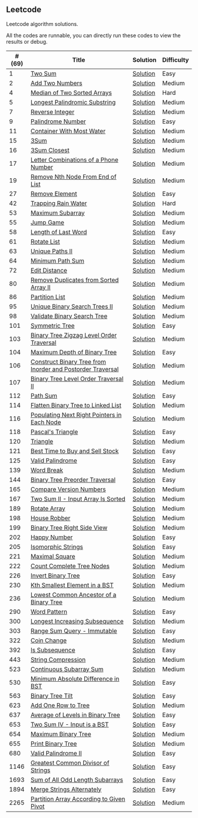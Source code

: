 
Leetcode
---

Leetcode algorithm solutions. 

All the codes are runnable, you can directly run these codes to view the results or debug. 

| #(69) | Title | Solution | Difficulty |
|---| ----- | -------- | ---------- |
|1|[Two Sum](https://leetcode.com/problems/two-sum/)|[Solution](./1.two-sum)|Easy| 
|2|[Add Two Numbers](https://leetcode.com/problems/add-two-numbers/)|[Solution](./2.add-two-numbers)|Medium| 
|4|[Median of Two Sorted Arrays](https://leetcode.com/problems/median-of-two-sorted-arrays/)|[Solution](./4.median-of-two-sorted-arrays)|Hard| 
|5|[Longest Palindromic Substring](https://leetcode.com/problems/longest-palindromic-substring/)|[Solution](./5.longest-palindromic-substring)|Medium| 
|7|[Reverse Integer](https://leetcode.com/problems/reverse-integer/)|[Solution](./7.reverse-integer)|Medium| 
|9|[Palindrome Number](https://leetcode.com/problems/palindrome-number/)|[Solution](./9.palindrome-number)|Easy| 
|11|[Container With Most Water](https://leetcode.com/problems/container-with-most-water/)|[Solution](./11.container-with-most-water)|Medium| 
|15|[3Sum](https://leetcode.com/problems/3sum/)|[Solution](./15.3sum)|Medium| 
|16|[3Sum Closest](https://leetcode.com/problems/3sum-closest/)|[Solution](./16.3sum-closest)|Medium| 
|17|[Letter Combinations of a Phone Number](https://leetcode.com/problems/letter-combinations-of-a-phone-number/)|[Solution](./17.letter-combinations-of-a-phone-number)|Medium| 
|19|[Remove Nth Node From End of List](https://leetcode.com/problems/remove-nth-node-from-end-of-list/)|[Solution](./19.remove-nth-node-from-end-of-list)|Medium| 
|27|[Remove Element](https://leetcode.com/problems/remove-element/)|[Solution](./27.remove-element)|Easy| 
|42|[Trapping Rain Water](https://leetcode.com/problems/trapping-rain-water/)|[Solution](./42.trapping-rain-water)|Hard| 
|53|[Maximum Subarray](https://leetcode.com/problems/maximum-subarray/)|[Solution](./53.maximum-subarray)|Medium| 
|55|[Jump Game](https://leetcode.com/problems/jump-game/)|[Solution](./55.jump-game)|Medium| 
|58|[Length of Last Word](https://leetcode.com/problems/length-of-last-word/)|[Solution](./58.length-of-last-word)|Easy| 
|61|[Rotate List](https://leetcode.com/problems/rotate-list/)|[Solution](./61.rotate-list)|Medium| 
|63|[Unique Paths II](https://leetcode.com/problems/unique-paths-ii/)|[Solution](./63.unique-paths-ii)|Medium| 
|64|[Minimum Path Sum](https://leetcode.com/problems/minimum-path-sum/)|[Solution](./64.minimum-path-sum)|Medium| 
|72|[Edit Distance](https://leetcode.com/problems/edit-distance/)|[Solution](./72.edit-distance)|Medium| 
|80|[Remove Duplicates from Sorted Array II](https://leetcode.com/problems/remove-duplicates-from-sorted-array-ii/)|[Solution](./80.remove-duplicates-from-sorted-array-ii)|Medium| 
|86|[Partition List](https://leetcode.com/problems/partition-list/)|[Solution](./86.partition-list)|Medium| 
|95|[Unique Binary Search Trees II](https://leetcode.com/problems/unique-binary-search-trees-ii/)|[Solution](./95.unique-binary-search-trees-ii)|Medium| 
|98|[Validate Binary Search Tree](https://leetcode.com/problems/validate-binary-search-tree/)|[Solution](./98.validate-binary-search-tree)|Medium| 
|101|[Symmetric Tree](https://leetcode.com/problems/symmetric-tree/)|[Solution](./101.symmetric-tree)|Easy| 
|103|[Binary Tree Zigzag Level Order Traversal](https://leetcode.com/problems/binary-tree-zigzag-level-order-traversal/)|[Solution](./103.binary-tree-zigzag-level-order-traversal)|Medium| 
|104|[Maximum Depth of Binary Tree](https://leetcode.com/problems/maximum-depth-of-binary-tree/)|[Solution](./104.maximum-depth-of-binary-tree)|Easy| 
|106|[Construct Binary Tree from Inorder and Postorder Traversal](https://leetcode.com/problems/construct-binary-tree-from-inorder-and-postorder-traversal/)|[Solution](./106.construct-binary-tree-from-inorder-and-postorder-traversal)|Medium| 
|107|[Binary Tree Level Order Traversal II](https://leetcode.com/problems/binary-tree-level-order-traversal-ii/)|[Solution](./107.binary-tree-level-order-traversal-ii)|Medium| 
|112|[Path Sum](https://leetcode.com/problems/path-sum/)|[Solution](./112.path-sum)|Easy| 
|114|[Flatten Binary Tree to Linked List](https://leetcode.com/problems/flatten-binary-tree-to-linked-list/)|[Solution](./114.flatten-binary-tree-to-linked-list)|Medium| 
|116|[Populating Next Right Pointers in Each Node](https://leetcode.com/problems/populating-next-right-pointers-in-each-node/)|[Solution](./116.populating-next-right-pointers-in-each-node)|Medium| 
|118|[Pascal's Triangle](https://leetcode.com/problems/pascals-triangle/)|[Solution](./118.pascals-triangle)|Easy| 
|120|[Triangle](https://leetcode.com/problems/triangle/)|[Solution](./120.triangle)|Medium| 
|121|[Best Time to Buy and Sell Stock](https://leetcode.com/problems/best-time-to-buy-and-sell-stock/)|[Solution](./121.best-time-to-buy-and-sell-stock)|Easy| 
|125|[Valid Palindrome](https://leetcode.com/problems/valid-palindrome/)|[Solution](./125.valid-palindrome)|Easy| 
|139|[Word Break](https://leetcode.com/problems/word-break/)|[Solution](./139.word-break)|Medium| 
|144|[Binary Tree Preorder Traversal](https://leetcode.com/problems/binary-tree-preorder-traversal/)|[Solution](./144.binary-tree-preorder-traversal)|Easy| 
|165|[Compare Version Numbers](https://leetcode.com/problems/compare-version-numbers/)|[Solution](./165.compare-version-numbers)|Medium| 
|167|[Two Sum II - Input Array Is Sorted](https://leetcode.com/problems/two-sum-ii-input-array-is-sorted/)|[Solution](./167.two-sum-ii-input-array-is-sorted)|Medium| 
|189|[Rotate Array](https://leetcode.com/problems/rotate-array/)|[Solution](./189.rotate-array)|Medium| 
|198|[House Robber](https://leetcode.com/problems/house-robber/)|[Solution](./198.house-robber)|Medium| 
|199|[Binary Tree Right Side View](https://leetcode.com/problems/binary-tree-right-side-view/)|[Solution](./199.binary-tree-right-side-view)|Medium| 
|202|[Happy Number](https://leetcode.com/problems/happy-number/)|[Solution](./202.happy-number)|Easy| 
|205|[Isomorphic Strings](https://leetcode.com/problems/isomorphic-strings/)|[Solution](./205.isomorphic-strings)|Easy| 
|221|[Maximal Square](https://leetcode.com/problems/maximal-square/)|[Solution](./221.maximal-square)|Medium| 
|222|[Count Complete Tree Nodes](https://leetcode.com/problems/count-complete-tree-nodes/)|[Solution](./222.count-complete-tree-nodes)|Medium| 
|226|[Invert Binary Tree](https://leetcode.com/problems/invert-binary-tree/)|[Solution](./226.invert-binary-tree)|Easy| 
|230|[Kth Smallest Element in a BST](https://leetcode.com/problems/kth-smallest-element-in-a-bst/)|[Solution](./230.kth-smallest-element-in-a-bst)|Medium| 
|236|[Lowest Common Ancestor of a Binary Tree](https://leetcode.com/problems/lowest-common-ancestor-of-a-binary-tree/)|[Solution](./236.lowest-common-ancestor-of-a-binary-tree)|Medium| 
|290|[Word Pattern](https://leetcode.com/problems/word-pattern/)|[Solution](./290.word-pattern)|Easy| 
|300|[Longest Increasing Subsequence](https://leetcode.com/problems/longest-increasing-subsequence/)|[Solution](./300.longest-increasing-subsequence)|Medium| 
|303|[Range Sum Query - Immutable](https://leetcode.com/problems/range-sum-query-immutable/)|[Solution](./303.range-sum-query-immutable)|Easy| 
|322|[Coin Change](https://leetcode.com/problems/coin-change/)|[Solution](./322.coin-change)|Medium| 
|392|[Is Subsequence](https://leetcode.com/problems/is-subsequence/)|[Solution](./392.is-subsequence)|Easy| 
|443|[String Compression](https://leetcode.com/problems/string-compression/)|[Solution](./443.string-compression)|Medium| 
|523|[Continuous Subarray Sum](https://leetcode.com/problems/continuous-subarray-sum/)|[Solution](./523.continuous-subarray-sum)|Medium| 
|530|[Minimum Absolute Difference in BST](https://leetcode.com/problems/minimum-absolute-difference-in-bst/)|[Solution](./530.minimum-absolute-difference-in-bst)|Easy| 
|563|[Binary Tree Tilt](https://leetcode.com/problems/binary-tree-tilt/)|[Solution](./563.binary-tree-tilt)|Easy| 
|623|[Add One Row to Tree](https://leetcode.com/problems/add-one-row-to-tree/)|[Solution](./623.add-one-row-to-tree)|Medium| 
|637|[Average of Levels in Binary Tree](https://leetcode.com/problems/average-of-levels-in-binary-tree/)|[Solution](./637.average-of-levels-in-binary-tree)|Easy| 
|653|[Two Sum IV - Input is a BST](https://leetcode.com/problems/two-sum-iv-input-is-a-bst/)|[Solution](./653.two-sum-iv-input-is-a-bst)|Easy| 
|654|[Maximum Binary Tree](https://leetcode.com/problems/maximum-binary-tree/)|[Solution](./654.maximum-binary-tree)|Medium| 
|655|[Print Binary Tree](https://leetcode.com/problems/print-binary-tree/)|[Solution](./655.print-binary-tree)|Medium| 
|680|[Valid Palindrome II](https://leetcode.com/problems/valid-palindrome-ii/)|[Solution](./680.valid-palindrome-ii)|Easy| 
|1146|[Greatest Common Divisor of Strings](https://leetcode.com/problems/greatest-common-divisor-of-strings/)|[Solution](./1146.greatest-common-divisor-of-strings)|Easy| 
|1693|[Sum of All Odd Length Subarrays](https://leetcode.com/problems/sum-of-all-odd-length-subarrays/)|[Solution](./1693.sum-of-all-odd-length-subarrays)|Easy| 
|1894|[Merge Strings Alternately](https://leetcode.com/problems/merge-strings-alternately/)|[Solution](./1894.merge-strings-alternately)|Easy| 
|2265|[Partition Array According to Given Pivot](https://leetcode.com/problems/partition-array-according-to-given-pivot/)|[Solution](./2265.partition-array-according-to-given-pivot)|Medium| 
 